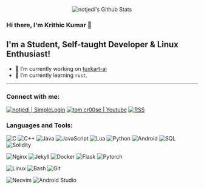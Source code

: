 <p align="center">
  <img alt="notjedi's Github Stats" src="https://github-readme-stats.vercel.app/api?username=notjedi&show_icons=true&include_all_commits=true&hide_border=true&theme=dark" />
</p>

### Hi there, I'm Krithic Kumar 👋

## I'm a Student, Self-taught Developer & Linux Enthusiast!

- 🔭 I’m currently working on [tuxkart-ai][currentProject]
- 🌱 I’m currently learning `rust`.

---

### Connect with me:

[![notjedi | SimpleLogin](https://img.shields.io/badge/ProtonMail-8B89CC?style=for-the-badge&logo=protonmail&logoColor=white)][mail]
[![tom cr00se | Youtube](https://img.shields.io/badge/YouTube-FF0000?style=for-the-badge&logo=youtube&logoColor=white)][youtube]
[![RSS](https://img.shields.io/badge/RSS-FFA500?style=for-the-badge&logo=rss&logoColor=white)][rss]
<br />

### Languages and Tools:

![C](https://img.shields.io/badge/C-00599C?style=for-the-badge&logo=c&logoColor=white)
![C++](https://img.shields.io/badge/C%2B%2B-00599C?style=for-the-badge&logo=c%2B%2B&logoColor=white)
![Java](https://img.shields.io/badge/Java-ED8B00?style=for-the-badge&logo=java&logoColor=white)
![JavaScript](https://img.shields.io/badge/JavaScript-323330?style=for-the-badge&logo=javascript&logoColor=F7DF1E)
![Lua](https://img.shields.io/badge/Lua-2C2D72?style=for-the-badge&logo=lua&logoColor=white)
![Python](https://img.shields.io/badge/Python-FFD43B?style=for-the-badge&logo=python&logoColor=darkgreen)
![Android](https://img.shields.io/badge/Android-3DDC84?style=for-the-badge&logo=android&logoColor=white)
![SQL](https://img.shields.io/badge/MySQL-00000F?style=for-the-badge&logo=mysql&logoColor=white)
![Solidity](https://img.shields.io/badge/Solidity-e6e6e6?style=for-the-badge&logo=solidity&logoColor=black)

![Nginx](https://img.shields.io/badge/Nginx-009639?style=for-the-badge&logo=nginx&logoColor=white)
![Jekyll](https://img.shields.io/badge/Jekyll-CC0000?style=for-the-badge&logo=Jekyll&logoColor=white)
![Docker](https://img.shields.io/badge/Docker-2CA5E0?style=for-the-badge&logo=docker&logoColor=white)
![Flask](https://img.shields.io/badge/Flask-000000?style=for-the-badge&logo=flask&logoColor=white)
![Pytorch](https://img.shields.io/badge/PyTorch-EE4C2C?style=for-the-badge&logo=PyTorch&logoColor=white)

![Linux](https://img.shields.io/badge/Linux-FCC624?style=for-the-badge&logo=linux&logoColor=black)
![Bash](https://img.shields.io/badge/Shell_Script-121011?style=for-the-badge&logo=gnu-bash&logoColor=white)
![Git](https://img.shields.io/badge/GIT-121011?style=for-the-badge&logo=git)

![Neovim](https://img.shields.io/badge/VIM-%2311AB00.svg?&style=for-the-badge&logo=vim&logoColor=white)
![Android Studio](https://img.shields.io/badge/Android_Studio-3DDC84?style=for-the-badge&logo=android-studio&logoColor=white)

[currentProject]: https://www.github.com/notjedi/tuxkart-ai
[mail]: mailto:github.nucleate@slmail.me
[youtube]: https://www.youtube.com/channel/UCS6soGWcxCdxafDLap_9Btg
[rss]: https://notjedi.github.io/atom.xml

<!-- dynamic cards from https://github.com/alexandresanlim/Badges4-README.md -->
<!-- https://github-profile-summary-cards.vercel.app/api/cards/profile-details?username=notjedi&theme=vue -->
<!-- https://activity-graph.herokuapp.com/graph?username=notjedi&theme=minimal -->
<!-- https://github-readme-stats.vercel.app/api/top-langs/?username=notjedi -->
<!-- https://github-readme-streak-stats.herokuapp.com/?user=notjedi -->
<!-- https://github-profile-trophy.vercel.app/?username=notjedi -->
